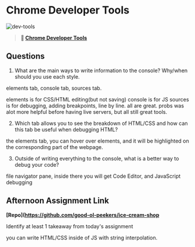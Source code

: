 # Chrome Developer Tools

![dev-tools](https://bcw.blob.core.windows.net/public/img/lesson-images/4571780153354770)

> **📖 [Chrome Developer Tools](https://codeworksacademy.com/fs-student-guide/resources/wk2/03-Chrome-Dev-Tools)**

## Questions

1. What are the main ways to write information to the console? Why/when should you use each style.

elements tab, console tab, sources tab.

elements is for CSS/HTML editing(but not saving)
console is for JS
sources is for debugging, adding breakpoints, line by line.
all are great. probs was alot more helpful before having live servers, but all still great tools.

2. Which tab allows you to see the breakdown of HTML/CSS and how can this tab be useful when debugging HTML?


the elements tab, you can hover over elements, and it will be highlighted on the corresponding part of the webpage.

3. Outside of writing everything to the console, what is a better way to debug your code?

file navigator pane, inside there you will get Code Editor, and JavaScript debugging
## Afternoon Assignment Link

**[Repo](https://github.com/good-ol-peekers/ice-cream-shop**

Identify at least 1 takeaway from today's assignment


you can write HTML/CSS inside of JS with string interpolation.